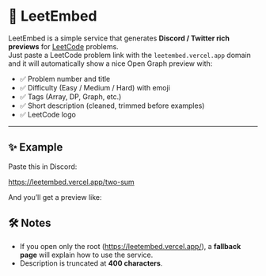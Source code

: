 # 🔗 LeetEmbed

LeetEmbed is a simple service that generates **Discord / Twitter rich previews** for [LeetCode](https://leetcode.com) problems.  
Just paste a LeetCode problem link with the `leetembed.vercel.app` domain and it will automatically show a nice Open Graph preview with:

- ✅ Problem number and title  
- ✅ Difficulty (Easy / Medium / Hard) with emoji  
- ✅ Tags (Array, DP, Graph, etc.)  
- ✅ Short description (cleaned, trimmed before examples)  
- ✅ LeetCode logo  

---

## ✨ Example

Paste this in Discord:

https://leetembed.vercel.app/two-sum

And you’ll get a preview like:



## 🛠️ Notes

- If you open only the root (https://leetembed.vercel.app/), a **fallback page** will explain how to use the service.  
- Description is truncated at **400 characters**.  
